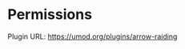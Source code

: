 # Permissions<a class="float-right notetoggle permission-info fas fa-info-circle text-decor-none" href=""></a>

Plugin URL: https://umod.org/plugins/arrow-raiding

